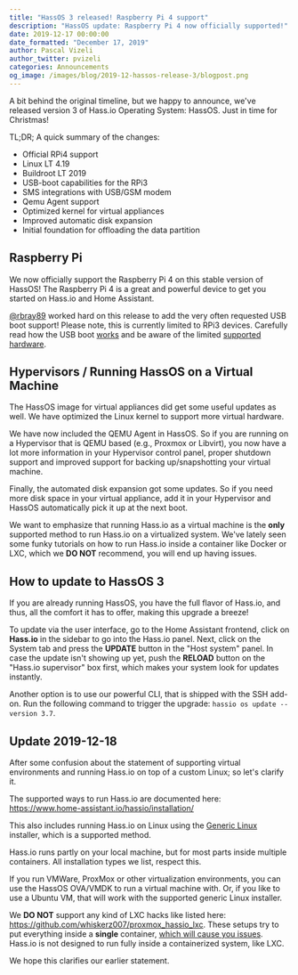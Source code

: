 ```yaml
---
title: "HassOS 3 released! Raspberry Pi 4 support"
description: "HassOS update: Raspberry Pi 4 now officially supported!"
date: 2019-12-17 00:00:00
date_formatted: "December 17, 2019"
author: Pascal Vizeli
author_twitter: pvizeli
categories: Announcements
og_image: /images/blog/2019-12-hassos-release-3/blogpost.png
---
```


A bit behind the original timeline, but we happy to announce, we've released version 3 of Hass.io Operating System: HassOS. Just in time for Christmas!

TL;DR; A quick summary of the changes:

- Official RPi4 support
- Linux LT 4.19
- Buildroot LT 2019
- USB-boot capabilities for the RPi3
- SMS integrations with USB/GSM modem
- Qemu Agent support
- Optimized kernel for virtual appliances
- Improved automatic disk expansion
- Initial foundation for offloading the data partition

## Raspberry Pi

We now officially support the Raspberry Pi 4 on this stable version of HassOS! The Raspberry Pi 4 is a great and powerful device to get you started on Hass.io and Home Assistant.

[@rbray89](https://github.com/rbray89) worked hard on this release to add the very often requested USB boot support! Please note, this is currently limited to RPi3 devices. Carefully read how the USB boot [works](https://github.com/home-assistant/hassos/blob/rel-3/Documentation/boards/raspberrypi.md#usb-boot) and be aware of the limited [supported hardware](https://community.home-assistant.io/t/hass-io-transfer-from-sd-card-to-ssd-or-usb/97452/19).

## Hypervisors / Running HassOS on a Virtual Machine

The HassOS image for virtual appliances did get some useful updates as well. We have optimized the Linux kernel to support more virtual hardware.

We have now included the QEMU Agent in HassOS. So if you are running on a Hypervisor that is QEMU based (e.g., Proxmox or Libvirt), you now have a lot more information in your Hypervisor control panel, proper shutdown support and improved support for backing up/snapshotting your virtual machine.

Finally, the automated disk expansion got some updates. So if you need more disk space in your virtual appliance, add it in your Hypervisor and HassOS automatically pick it up at the next boot.

We want to emphasize that running Hass.io as a virtual machine is the **only** supported method to run Hass.io on a virtualized system. We've lately seen some funky tutorials on how to run Hass.io inside a container like Docker or LXC, which we **DO NOT** recommend, you will end up having issues.

## How to update to HassOS 3

If you are already running HassOS, you have the full flavor of Hass.io, and thus, all the comfort it has to offer, making this upgrade a breeze!

To update via the user interface, go to the Home Assistant frontend, click on **Hass.io** in the sidebar to go into the Hass.io panel. Next, click on the System tab and press the **UPDATE** button in the "Host system" panel. In case the update isn't showing up yet, push the **RELOAD** button on the "Hass.io supervisor" box first, which makes your system look for updates instantly.

Another option is to use our powerful CLI, that is shipped with the SSH add-on. Run the following command to trigger the upgrade: `hassio os update --version 3.7`.

## Update 2019-12-18

After some confusion about the statement of supporting virtual environments and running Hass.io on top of a custom Linux; so let's clarify it.

The supported ways to run Hass.io are documented here: <https://www.home-assistant.io/hassio/installation/>

This also includes running Hass.io on Linux using the [Generic Linux](https://github.com/home-assistant/hassio-installer) installer, which is a supported method.

Hass.io runs partly on your local machine, but for most parts inside multiple containers. All installation types we list, respect this.

If you run VMWare, ProxMox or other virtualization environments, you can use the HassOS OVA/VMDK to run a virtual machine with. Or, if you like to use a Ubuntu VM, that will work with the supported generic Linux installer.

We **DO NOT** support any kind of LXC hacks like listed here: <https://github.com/whiskerz007/proxmox_hassio_lxc>. These setups try to put everything inside a **single** container, [which will cause you issues](https://community.home-assistant.io/t/hassio-installation-on-lxd-lxc-container-ubuntu-18-04/151543/2). Hass.io is not designed to run fully inside a containerized system, like LXC.

We hope this clarifies our earlier statement.
